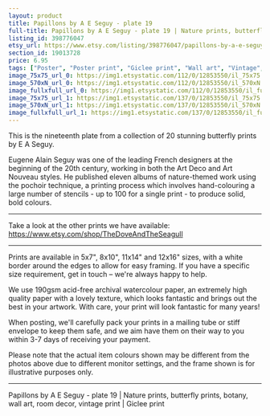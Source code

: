 ```yaml
---
layout: product
title: Papillons by A E Seguy - plate 19 
full-title: Papillons by A E Seguy - plate 19 | Nature prints, butterfly prints, pattern, botany, wall art, room decor, vintage print | Giclee print
listing_id: 398776047
etsy_url: https://www.etsy.com/listing/398776047/papillons-by-a-e-seguy-plate-19-nature?utm_source=thedoveandtheseagull&utm_medium=api&utm_campaign=api
section_id: 19013728
price: 6.95
tags: ["Poster", "Poster print", "Giclee print", "Wall art", "Vintage", "Watercolour", "Nature", "Botanical art", "Wildlife", "Nature print", "Butterfly print", "Butterfly art", "Butterfly poster"]
image_75x75_url_0: https://img1.etsystatic.com/112/0/12853550/il_75x75.1033325623_cuui.jpg
image_570xN_url_0: https://img1.etsystatic.com/112/0/12853550/il_570xN.1033325623_cuui.jpg
image_fullxfull_url_0: https://img1.etsystatic.com/112/0/12853550/il_fullxfull.1033325623_cuui.jpg
image_75x75_url_1: https://img1.etsystatic.com/137/0/12853550/il_75x75.1033325673_f6w3.jpg
image_570xN_url_1: https://img1.etsystatic.com/137/0/12853550/il_570xN.1033325673_f6w3.jpg
image_fullxfull_url_1: https://img1.etsystatic.com/137/0/12853550/il_fullxfull.1033325673_f6w3.jpg
---
```

This is the nineteenth plate from a collection of 20 stunning butterfly prints by E A Seguy.

Eugene Alain Seguy was one of the leading French designers at the beginning of the 20th century, working in both the Art Deco and Art Nouveau styles. He published eleven albums of nature-themed work using the pochoir technique, a printing process which involves hand-colouring a large number of stencils - up to 100 for a single print -  to produce solid, bold colours.

---

Take a look at the other prints we have available: https://www.etsy.com/shop/TheDoveAndTheSeagull

---

Prints are available in 5x7&quot;, 8x10&quot;, 11x14&quot; and 12x16&quot; sizes, with a white border around the edges to allow for easy framing. If you have a specific size requirement, get in touch – we&#39;re always happy to help.

We use 190gsm acid-free archival watercolour paper, an extremely high quality paper with a lovely texture, which looks fantastic and brings out the best in your artwork. With care, your print will look fantastic for many years!

When posting, we&#39;ll carefully pack your prints in a mailing tube or stiff envelope to keep them safe, and we aim have them on their way to you within 3-7 days of receiving your payment.

Please note that the actual item colours shown may be different from the photos above due to different monitor settings, and the frame shown is for illustrative purposes only.

---

Papillons by A E Seguy - plate 19 | Nature prints, butterfly prints, botany, wall art, room decor, vintage print | Giclee print
